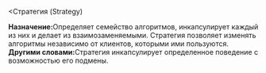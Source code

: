 <h style="text-align: center;"><Стратегия (Strategy)</h1>

<b>Назначение:</b>Определяет семейство алгоритмов, инкапсулирует каждый из них и делает из взаимозаменяемыми.
Стратегия позволяет изменять алгоритмы независимо от клиентов, которыми ими пользуются.
<br>
<b>Другими словами:</b>Стратегия инкапсулирует определенное поведение с возможностью его подмены.
